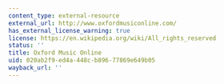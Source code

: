 ```yaml
---
content_type: external-resource
external_url: http://www.oxfordmusiconline.com/
has_external_license_warning: true
license: https://en.wikipedia.org/wiki/All_rights_reserved
status: ''
title: Oxford Music Online
uid: 020ab2f9-ed4a-448c-b896-77869e649b05
wayback_url: ''
---
```

